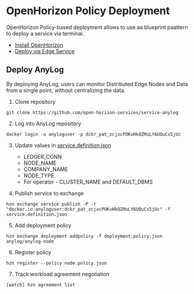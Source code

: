 # OpenHorizon Policy Deployment

OpenHorizon Policy-based deployment allows to use aa blueprint paattern to deploy a service via terminal.

* [Install OpenHorizon](OpenHorizon_install.md)
* [Deploy via Edge Service](OpenHorizon_EdgeService.md)

## Deploy AnyLog

By deploying AnyLog, users can monitor Distributed Edge Nodes and Data from a single point, without centralizing the data.

1. Clone repository 
```shell
git clone https://github.com/open-horizon-services/service-anylog
```

2. Log into AnyLog repository
```shell
docker login -u anyloguser -p dckr_pat_zcjxcPOKvHkOZMuLY6UOuCs5jUc
```

3. Update values in [service.definition.json](policy_deployment%2Fservice.definition.json)
   * LEDGER_CONN 
   * NODE_NAME 
   * COMPANY_NAME
   * NODE_TYPE
   * For operator - CLUSTER_NAME and DEFAULT_DBMS
   
4. Publish service to exchange 
```shell
hzn exchange service publish -P -r "docker.io:anyloguser:dckr_pat_zcjxcPOKvHkOZMuLY6UOuCs5jUc" -f service.definition.json
```

5. Add deployment policy 
```shell
hzn exchange deployment addpolicy -f deployment.policy.json anylog/anylog-node
```

6. Register policy
```shell
hzn register --policy node.policy.json
```

7. Track workload agreement negotiation
```shell
[watch] hzn agreement list
```
